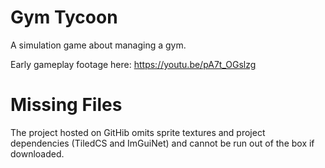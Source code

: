 # Gym Tycoon
A simulation game about managing a gym.

Early gameplay footage here: https://youtu.be/pA7t_OGslzg

# Missing Files
The project hosted on GitHib omits sprite textures and project dependencies (TiledCS and ImGuiNet) and cannot be run out of the box if downloaded.